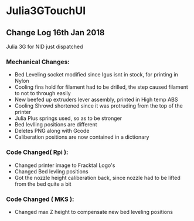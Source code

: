 Julia3GTouchUI
==============

## Change Log 16th Jan 2018

Julia 3G for NID just dispatched

### Mechanical Changes:

- Bed Leveling socket modified since Igus isnt in stock, for printing in Nylon
- Cooling fins hold for filament had to be drilled, the step caused filament to not to through easily
- New beefed up extruders lever assembly, printed in High temp ABS
- Cooling Shrowd shortened since it was protruding from the top of the printer
- Julia Plus springs used, so as to be stronger
- Bed levlling positions are different
- Deletes PNG along with Gcode
- Caliberation positions are now contained in a dictionary

### Code Changed( Rpi ):

- Changed printer image to Fracktal Logo's
- Changed Bed levling positions
- Got the nozzle height caliberation back, since nozzle had to be lifted from the bed quite a bit


### Code Changed ( MKS ):

- Changed max Z height to compensate new bed leveling positions





